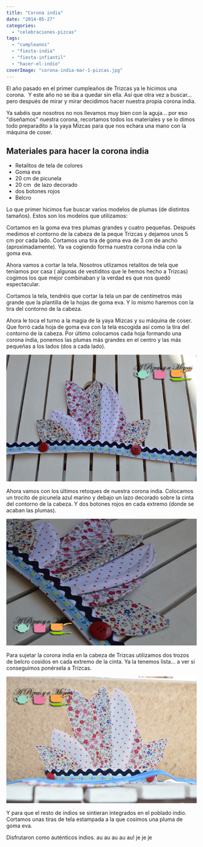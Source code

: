 ```yaml
---
title: "Corona india"
date: "2014-05-27"
categories:
  - "celebraciones-pizcas"
tags:
  - "cumpleanos"
  - "fiesta-india"
  - "fiesta-infiantil"
  - "hacer-el-indio"
coverImage: "corona-india-mar-1-pizcas.jpg"
---
```


El año pasado en el primer cumpleaños de Trizcas ya le hicimos una corona.  Y este año no se iba a quedar sin ella. Así que otra vez a buscar... pero después de mirar y mirar decidimos hacer nuestra propia corona india.

Ya sabéis que nosotros no nos llevamos muy bien con la aguja... por eso "diseñamos" nuestra corona, recortamos todos los materiales y se lo dimos todo preparadito a la yaya Mizcas para que nos echara una mano con la máquina de coser.

## Materiales para hacer la corona india

- Retalitos de tela de colores
- Goma eva
- 20 cm de picunela
- 20 cm  de lazo decorado
- dos botones rojos
- Belcro

Lo que primer hicimos fue buscar varios modelos de plumas (de distintos tamaños). Estos son los modelos que utilizamos:

Cortamos en la goma eva tres plumas grandes y cuatro pequeñas. Después medimos el contorno de la cabeza de la peque Trizcas y dejamos unos 5 cm por cada lado. Cortamos una tira de goma eva de 3 cm de ancho (aproximadamente). Ya va cogiendo forma nuestra corona india con la goma eva.

Ahora vamos a cortar la tela. Nosotros utlizamos retalitos de tela que teníamos por casa ( algunas de vestiditos que le hemos hecho a Trizcas) cogimos los que mejor combinaban y la verdad es que nos quedó espectacular.

Cortamos la tela, tendréis que cortar la tela un par de centímetros más grande que la plantilla de la hojas de goma eva. Y lo mismo haremos con la tira del contorno de la cabeza.

Ahora le toca el turno a la magia de la yaya Mizcas y su máquina de coser. Que forró cada hoja de goma eva con la tela escogida así como la tira del contorno de la cabeza. Por último colocamos cada hoja formando una corona india, ponemos las plumas más grandes en el centro y las más pequeñas a los lados (dos a cada lado).

![corona india mar (2)](images/corona-india-mar-2-pizcas.jpg)

Ahora vamos con los últimos retoques de nuestra corona india. Colocamos un trocito de picunela azul marino y debajo un lazo decorado sobre la cinta del contorno de la cabeza. Y dos botones rojos en cada extremo (donde se acaban las plumas).

![corona india mar (3)](images/corona-india-mar-3-pizcas.jpg)

Para sujetar la corona india en la cabeza de Trizcas utilizamos dos trozos de belcro cosidos en cada extremo de la cinta. Ya la tenemos lista... a ver si conseguimos ponérsela a Trizcas.

![corona india mar (1)](images/corona-india-mar-1-pizcas.jpg)

Y para que el resto de indios se sintieran integrados en el poblado indio. Cortamos unas tiras de tela estampada a la que cosimos una pluma de goma eva.

Disfrutaron como auténticos indios. au au au au au! je je je
